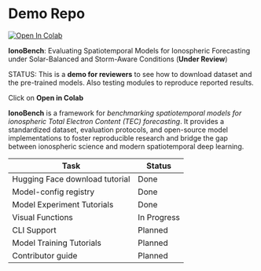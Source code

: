 # Demo Repo

[![Open In Colab](https://colab.research.google.com/assets/colab-badge.svg)](https://colab.research.google.com/github/AnonPaperReview/DemoRepo/blob/main/tutorial/colab_version.ipynb?flush_cache=true)

**IonoBench**: Evaluating Spatiotemporal Models for Ionospheric Forecasting under Solar-Balanced and Storm-Aware Conditions (**Under Review**)

STATUS: This is a **demo for reviewers** to see how to download dataset and the pre-trained models. Also testing modules to reproduce reported results. 

Click on **Open in Colab**

**IonoBench** is a framework for *benchmarking spatiotemporal models for ionospheric Total Electron Content (TEC) forecasting*. It provides a standardized dataset, evaluation protocols, and open-source model implementations to foster reproducible research and bridge the gap between ionospheric science and modern spatiotemporal deep learning.

| Task                           | Status      |
| ------------------------------ | ----------- |
| Hugging Face download tutorial | Done        |
| Model-config registry          | Done        |
| Model Experiment Tutorials     | Done        |
| Visual Functions               | In Progress |
| CLI Support                    | Planned     |
| Model Training Tutorials       | Planned     |
| Contributor guide              | Planned     |
